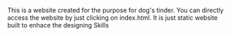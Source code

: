 This is a website created for the purpose for dog's tinder. 
You can directly access the website by just clicking on index.html. It is just static website built to enhace the designing Skills
